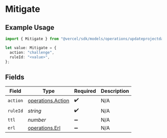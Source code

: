 # Mitigate

## Example Usage

```typescript
import { Mitigate } from "@vercel/sdk/models/operations/updateprojectdatacache.js";

let value: Mitigate = {
  action: "challenge",
  ruleId: "<value>",
};
```

## Fields

| Field                                                  | Type                                                   | Required                                               | Description                                            |
| ------------------------------------------------------ | ------------------------------------------------------ | ------------------------------------------------------ | ------------------------------------------------------ |
| `action`                                               | [operations.Action](../../models/operations/action.md) | :heavy_check_mark:                                     | N/A                                                    |
| `ruleId`                                               | *string*                                               | :heavy_check_mark:                                     | N/A                                                    |
| `ttl`                                                  | *number*                                               | :heavy_minus_sign:                                     | N/A                                                    |
| `erl`                                                  | [operations.Erl](../../models/operations/erl.md)       | :heavy_minus_sign:                                     | N/A                                                    |
